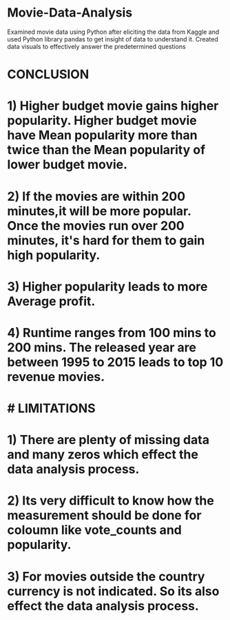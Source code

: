 # Movie-Data-Analysis
Examined movie data using Python after eliciting the data from Kaggle and used Python library pandas to get insight of data to understand it. Created data visuals to effectively answer the predetermined questions

# CONCLUSION
# 
# 1) Higher budget movie gains higher popularity. Higher budget movie have Mean popularity more than twice than the Mean          popularity of lower budget movie.
# 
# 2) If the movies are within 200 minutes,it will be more popular. Once the movies run over 200 minutes, it's hard for them to gain high popularity.
# 
# 3) Higher popularity leads to more Average profit.
# 
# 4) Runtime ranges from 100 mins to 200 mins. The released year are between 1995 to 2015 leads to top 10 revenue movies.

# # LIMITATIONS
# 
# 1) There are plenty of missing data and many zeros which effect the data analysis process.
# 
# 2) Its very difficult to know how the measurement should be done for coloumn like vote_counts and popularity.
# 
# 3) For movies outside the country currency is not indicated. So its also effect the data analysis process.

